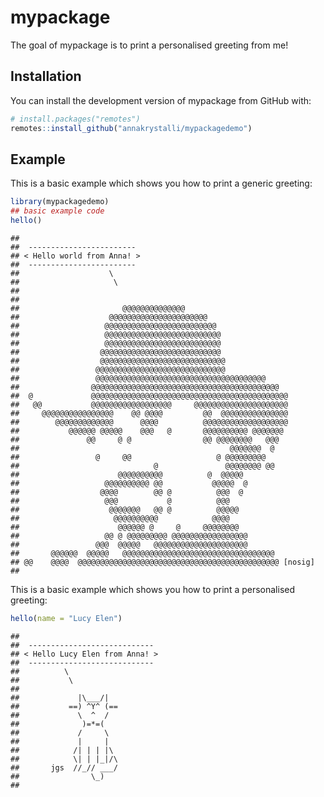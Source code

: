 
<!-- README.md is generated from README.Rmd. Please edit that file -->

# mypackage

<!-- badges: start -->
<!-- badges: end -->

The goal of mypackage is to print a personalised greeting from me!

## Installation

You can install the development version of mypackage from GitHub with:

``` r
# install.packages("remotes")
remotes::install_github("annakrystalli/mypackagedemo")
```

## Example

This is a basic example which shows you how to print a generic greeting:

``` r
library(mypackagedemo)
## basic example code
hello()
```

    ## 
    ##  ------------------------ 
    ## < Hello world from Anna! >
    ##  ------------------------ 
    ##                    \
    ##                     \
    ## 
    ## 
    ##                       @@@@@@@@@@@@@@
    ##                    @@@@@@@@@@@@@@@@@@@@@@
    ##                   @@@@@@@@@@@@@@@@@@@@@@@@@
    ##                   @@@@@@@@@@@@@@@@@@@@@@@@@@
    ##                   @@@@@@@@@@@@@@@@@@@@@@@@@@
    ##                  @@@@@@@@@@@@@@@@@@@@@@@@@@@
    ##                  @@@@@@@@@@@@@@@@@@@@@@@@@@@@
    ##                 @@@@@@@@@@@@@@@@@@@@@@@@@@@@@
    ##                 @@@@@@@@@@@@@@@@@@@@@@@@@@@@@@@@@@@@@@
    ##                @@@@@@@@@@@@@@@@@@@@@@@@@@@@@@@@@@@@@@@@@@
    ##  @             @@@@@@@@@@@@@@@@@@@@@@@@@@@@@@@@@@@@@@@@@@@@
    ##   @@           @@@@@@@@@@@@@@@@@@     @@@@@@@@@@@@@@@@@@@@@
    ##     @@@@@@@@@@@@@@@@    @@ @@@@         @@  @@@@@@@@@@@@@@@
    ##        @@@@@@@@@@@@@      @@@@          @@@@@@@@@@@@@@@@@@@
    ##           @@@@@@ @@@@@    @@@   @       @@@@@@@@@@ @@@@@@@
    ##               @@     @ @                @@ @@@@@@@@   @@@
    ##                                               @@@@@@@  @
    ##                 @     @@                   @ @@@@@@@@@
    ##                              @               @@@@@@@@ @@
    ##                      @@@@@@@@@@          @  @@@@@
    ##                   @@@@@@@@@@ @@           @@@@@  @
    ##                  @@@@        @@ @          @@@  @
    ##                   @@@           @          @@@
    ##                    @@@@@@@   @@ @          @@@@@
    ##                     @@@@@@@@@@            @@@@
    ##                      @@@@@@ @     @     @@@@@@@@
    ##                   @@ @ @@@@@@@@@ @@@@@@@@@@@@@@@@@
    ##                 @@@  @@@@@   @@@@@@@@@@@@@@@@@@@@@
    ##       @@@@@@  @@@@@   @@@@@@@@@@@@@@@@@@@@@@@@@@@@@@@@@@
    ## @@    @@@@  @@@@@@@@@@@@@@@@@@@@@@@@@@@@@@@@@@@@@@@@@@@@@ [nosig]
    ## 

This is a basic example which shows you how to print a personalised
greeting:

``` r
hello(name = "Lucy Elen")
```

    ## 
    ##  ---------------------------- 
    ## < Hello Lucy Elen from Anna! >
    ##  ---------------------------- 
    ##          \
    ##           \
    ## 
    ##             |\___/|
    ##           ==) ^Y^ (==
    ##             \  ^  /
    ##              )=*=(
    ##             /     \
    ##             |     |
    ##            /| | | |\
    ##            \| | |_|/\
    ##       jgs  //_// ___/
    ##                \_)
    ## 

